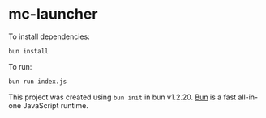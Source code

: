 # mc-launcher

To install dependencies:

```bash
bun install
```

To run:

```bash
bun run index.js
```

This project was created using `bun init` in bun v1.2.20. [Bun](https://bun.com) is a fast all-in-one JavaScript runtime.
